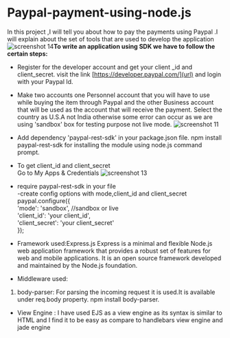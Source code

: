 # Paypal-payment-using-node.js
In this project ,I will tell you about how to pay the payments using Paypal .I will explain about the set of tools that are used to develop the application
![screenshot 14](https://user-images.githubusercontent.com/26309496/44872599-d53e7e00-ac4a-11e8-9573-6d27e0afb9db.png)**To write an application using SDK we have to follow the certain steps:**

- Register for the developer account and get your client _id and client_secret.
visit the link [https://developer.paypal.com/](url) and login with your Paypal Id.

- Make two accounts one Personnel account that  you will have to use while buying the item through Paypal and the other Business account that will be used as the account that will receive the payment.
Select the country as U.S.A not India otherwise some error can occur as we are using 'sandbox' box for testing purpose not live mode. 
![screenshot 11](https://user-images.githubusercontent.com/26309496/44873610-9100ad00-ac4d-11e8-9c4a-c4cea5502cc6.png)
- Add dependency 'paypal-rest-sdk' in your package.json file.
npm install paypal-rest-sdk  for installing the module using node.js command prompt.
- To get client_id and client_secret <br/>Go to My Apps & Credentials 
![screenshot 13](https://user-images.githubusercontent.com/26309496/44874543-59473480-ac50-11e8-9d8c-8e1cd25bce02.png)

- require paypal-rest-sdk in your file<br/>
-create config options with mode,client_id and client_secret<br/>
paypal.configure({<br/>
  'mode': 'sandbox', //sandbox or live<br/>
  'client_id': 'your client_id',<br/>
  'client_secret': 'your client_secret'<br/>
});

- Framework used:Express.js
Express is a minimal and flexible Node.js web application framework that provides a robust set of features for web and mobile applications. It is an open source framework developed and maintained by the Node.js foundation.

- Middleware used:<br/>

1. body-parser: For parsing the incoming request it is used.It is available under req.body property. 
npm install body-parser.

- View Engine : I have used EJS as a view engine as its syntax is similar to HTML and I find it to be easy as compare to handlebars view engine and jade engine
